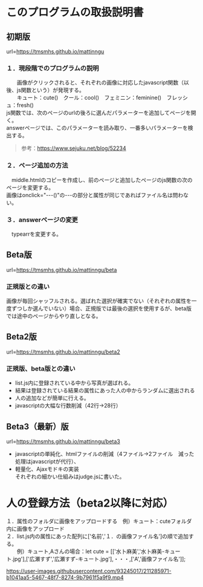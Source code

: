 # このプログラムの取扱説明書  
## 初期版  
  url=https://tmsmhs.github.io/mattinngu  
### １．現段階でのプログラムの説明  
　　画像がクリックされると、それぞれの画像に対応したjavascript関数（以後、js関数という）が発現する。  
  　　キュート：cute()　クール：cool()　フェミニン：feminine()　フレッシュ：fresh()  
   js関数では、次のページのurlの後ろに選んだパラメーターを追加してページを開く。  
   answerページでは、このパラメーターを読み取り、一番多いパラメーターを検出する。  
   >参考：https://www.sejuku.net/blog/52234  
### ２．ページ追加の方法  
 　middle.htmlのコピーを作成し、前のページと追加したページのjs関数の次のページを変更する。  
  画像はonclick="---()"の---の部分と属性が同じであればファイル名は問わない。  
### ３．answerページの変更  
 　typearrを変更する。  
   
## Beta版  
  url=https://tmsmhs.github.io/mattinngu/beta  
### 正規版との違い  
  画像が毎回シャッフルされる。選ばれた選択が確実でない（それぞれの属性を一度ずつしか選んでいない）場合、正規版では最後の選択を使用するが、beta版では途中のページからやり直しとなる。  
   
## Beta2版  
 url=https://tmsmhs.github.io/mattinngu/beta2  
### 正規版、beta版との違い  
 - list.js内に登録されている中から写真が選ばれる。  
 - 結果は登録されている結果の属性にあった人の中からランダムに選出される  
 - 人の追加などが簡単に行える。  
 - javascriptの大幅な行数削減（42行→28行）  
   
## Beta3（最新）版  
 url=https://tmsmhs.github.io/mattinngu/beta3  
 - javascriptの単純化、htmlファイルの削減（4ファイル→2ファイル　減った処理はjavascriptが代行）、  
 - 軽量化、Ajaxモドキの実装  
 それぞれの細かい仕組みはjudge.jsに書いた。  
   
# 人の登録方法（beta2以降に対応）  
 １．属性のフォルダに画像をアップロードする　例）キュート：cuteフォルダ内に画像をアップロード  
 ２．list.js内の属性にあった配列に['名前','１．の画像ファイル名']の順で追加する。　  
 　　例）キュート,Aさんの場合：let cute = [['水卜麻美','水卜麻美-キュート.jpg'],['広瀬すず','広瀬すず-キュート.jpg'],・・・,['A','画像ファイル名']];  


https://user-images.githubusercontent.com/93245017/211285971-b1041aa5-5467-48f7-8274-9b7961f5a9f9.mp4


